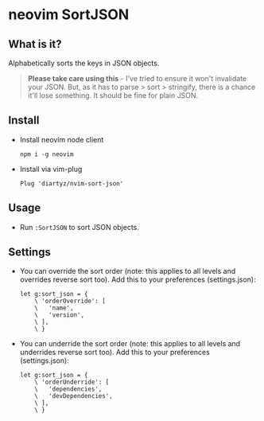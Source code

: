 # neovim SortJSON

## What is it?

Alphabetically sorts the keys in JSON objects.

> **Please take care using this** - I've tried to ensure it won't invalidate your JSON. But, as it has to parse > sort > stringify, there is a chance it'll lose something. It should be fine for plain JSON.

## Install

- Install neovim node client

  ```
  npm i -g neovim
  ```

- Install via vim-plug

  ```
  Plug 'diartyz/nvim-sort-json'
  ```

## Usage

- Run `:SortJSON` to sort JSON objects.

## Settings

- You can override the sort order (note: this applies to all levels and overrides reverse sort too). Add this to your preferences (settings.json):

  ```
  let g:sort_json = {
      \ 'orderOverride': [
      \   'name',
      \   'version',
      \ ],
      \ }
  ```

- You can underride the sort order (note: this applies to all levels and underrides reverse sort too). Add this to your preferences (settings.json):
  ```
  let g:sort_json = {
      \ 'orderUnderride': [
      \   'dependencies',
      \   'devDependencies',
      \ ],
      \ }
  ```
